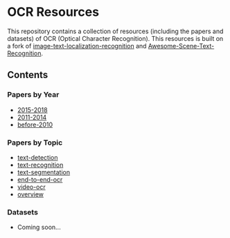 # OCR Resources
This repository contains a collection of resources (including the papers and datasets) of OCR (Optical Character Recognition).
This resources is built on a fork of [image-text-localization-recognition](https://github.com/whitelok/image-text-localization-recognition) and [Awesome-Scene-Text-Recognition](https://github.com/chongyangtao/Awesome-Scene-Text-Recognition).

## Contents

### Papers by Year
  - [2015-2018](https://github.com/ZumingHuang/ocr-resources/tree/master/papers/papers_by_year/2015-2018.md)
  - [2011-2014](https://github.com/ZumingHuang/ocr-resources/tree/master/papers/papers_by_year/2011-2014.md)
  - [before-2010](https://github.com/ZumingHuang/ocr-resources/tree/master/papers/papers_by_year/before-2010.md)

### Papers by Topic
  - [text-detection](https://github.com/ZumingHuang/ocr-resources/tree/master/papers/papers_by_topic/text-detection.md)
  - [text-recognition](https://github.com/ZumingHuang/ocr-resources/tree/master/papers/papers_by_topic/text-recognition.md)
  - [text-segmentation](https://github.com/ZumingHuang/ocr-resources/tree/master/papers/papers_by_topic/text-segmentation.md)
  - [end-to-end-ocr](https://github.com/ZumingHuang/ocr-resources/blob/master/papers/papers_by_topic/end-to-end-ocr.md)
  - [video-ocr](https://github.com/ZumingHuang/ocr-resources/blob/master/papers/papers_by_topic/video-ocr.md)
  - [overview](https://github.com/ZumingHuang/ocr-resources/blob/master/papers/papers_by_topic/overview.md)

### Datasets
  - Coming soon...
